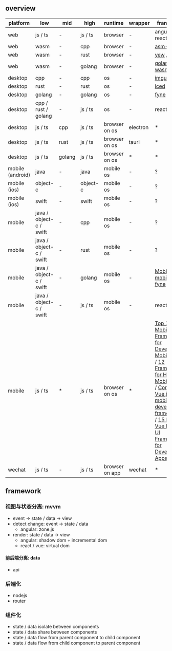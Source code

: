## overview

| platform         | low                     | mid    | high        | runtime        | wrapper  | framework    |
|------------------|-------------------------|--------|-------------|----------------|----------|--------------|
| web              | js / ts                 | -      | js / ts     | browser        | -        | angular / react / vue |
| web              | wasm                    | -      | cpp         | browser        | -        | [asm-dom](https://github.com/mbasso/asm-dom) |
| web              | wasm                    | -      | rust        | browser        | -        | [yew](https://github.com/yewstack/yew) / [dioxus](https://github.com/DioxusLabs/dioxus) |
| web              | wasm                    | -      | golang      | browser        | -        | [golang wasm wiki](https://github.com/golang/go/wiki/WebAssembly) |
| desktop          | cpp                     | -      | cpp         | os             | -        | [imgui](https://github.com/ocornut/imgui) |
| desktop          | rust                    | -      | rust        | os             | -        | [iced](https://github.com/iced-rs/iced) / [egui](https://github.com/emilk/egui) |
| desktop          | golang                  | -      | golang      | os             | -        | [fyne](https://github.com/fyne-io/fyne) |
| desktop          | cpp / rust / golang     | -      | js / ts     | os             | -        | react-native |
| desktop          | js / ts                 | cpp    | js / ts     | browser on os  | electron | *            |
| desktop          | js / ts                 | rust   | js / ts     | browser on os  | tauri    | *            |
| desktop          | js / ts                 | golang | js / ts     | browser on os  | *        | *            |
| mobile (android) | java                    | -      | java        | mobile os      | -        | ?           |
| mobile (ios)     | object-c                | -      | object-c    | mobile os      | -        | ?           |
| mobile (ios)     | swift                   | -      | swift       | mobile os      | -        | ?           |
| mobile           | java / object-c / swift | -      | cpp         | mobile os      | -        | ?            |
| mobile           | java / object-c / swift | -      | rust        | mobile os      | -        | ?            |
| mobile           | java / object-c / swift | -      | golang      | mobile os      | -        | [Mobile](https://github.com/golang/go/wiki/Mobile) / [mobile](https://github.com/golang/mobile) / [fyne](https://github.com/fyne-io/fyne) |
| mobile           | java / object-c / swift | -      | js / ts     | mobile os      | -        | react-native |
| mobile           | js / ts                 | *      | js / ts     | browser on os  | *        | [Top 10 Vue Mobile UI Frameworks for Developing Mobile Apps](https://www.cmarix.com/blog/top-10-vue-mobile-ui-frameworks-for-developing-mobile-apps/) / [12 Frameworks for Hybrid Mobile Apps](https://medium.com/@Jscrambler/12-frameworks-for-hybrid-mobile-apps-9cee8a91105e) / [Comparing Vue.js mobile app development frameworks](https://blog.logrocket.com/comparing-vue-js-mobile-app-development-frameworks/) / [15 Best Vue Mobile UI Frameworks for Developing Apps](https://superdevresources.com/vuejs-mobile-frameworks/) |
| wechat           | js / ts                 | -      | js / ts     | browser on app | wechat   | *            |

## framework

### 视图与状态分离: mvvm

- event -> state / data -> view
- detect change: event -> state / data 
  - angular: zone.js
- render: state / data -> view 
  - angular: shadow dom + incremental dom
  - react / vue: virtual dom

#### 前后端分离: data

- api

### 后端化

- nodejs
- router

### 组件化 

- state / data isolate between components
- state / data share between components
- state / data flow from parent component to child component
- state / data flow from child component to parent component
